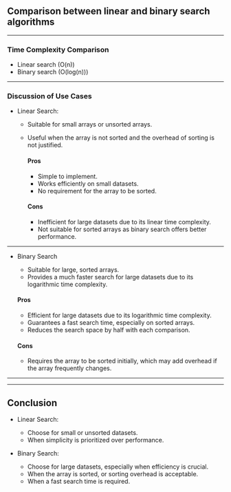 ## Comparison between linear and binary search algorithms

---

### Time Complexity Comparison

* Linear search (O(n))
* Binary search (O(log(n)))

---

### Discussion of Use Cases

* Linear Search:
    * Suitable for small arrays or unsorted arrays.
    * Useful when the array is not sorted and the overhead of sorting is not justified.

      #### Pros
        * Simple to implement.
        * Works efficiently on small datasets.
        * No requirement for the array to be sorted.

      #### Cons
        * Inefficient for large datasets due to its linear time complexity.
        * Not suitable for sorted arrays as binary search offers better performance.

----

* Binary Search
    * Suitable for large, sorted arrays.
    * Provides a much faster search for large datasets due to its logarithmic time complexity.

  #### Pros
    * Efficient for large datasets due to its logarithmic time complexity.
    * Guarantees a fast search time, especially on sorted arrays.
    * Reduces the search space by half with each comparison.

  #### Cons
    * Requires the array to be sorted initially, which may add overhead if the array frequently changes.

-------

-------

## Conclusion

* Linear Search:
    * Choose for small or unsorted datasets.
    * When simplicity is prioritized over performance.


* Binary Search:
    * Choose for large datasets, especially when efficiency is crucial.
    * When the array is sorted, or sorting overhead is acceptable.
    * When a fast search time is required.
